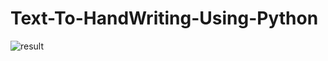 # Text-To-HandWriting-Using-Python

![result](https://user-images.githubusercontent.com/73248098/131985369-bf3609f9-d083-45df-998b-6f5ccb328e48.png)
